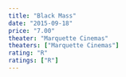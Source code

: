 ```yaml
---
title: "Black Mass"
date: "2015-09-18"
price: "7.00"
theater: "Marquette Cinemas"
theaters: ["Marquette Cinemas"]
rating: "R"
ratings: ["R"]
---
```

